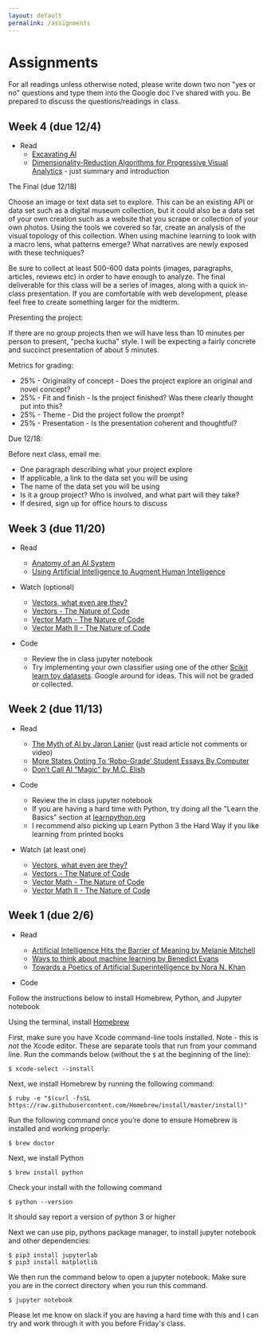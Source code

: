 ```yaml
---
layout: default
permalink: /assignments
---
```


# Assignments

For all readings unless otherwise noted, please write down two non "yes or no" questions and type them into the Google doc I've shared with you. Be prepared to discuss the questions/readings in class.

## Week 4 (due 12/4)

* Read
  * [Excavating AI](https://www.excavating.ai/)
  * [Dimensionality-Reduction Algorithms
for Progressive Visual Analytics](https://www.researchgate.net/publication/331314858_Dimensionality-Reduction_Algorithms_for_Progressive_Visual_Analytics) - just summary and introduction

The Final (due 12/18)

Choose an image or text data set to explore. This can be an existing API or data set such as a digital museum collection, but it could also be a data set of your own creation such as a website that you scrape or collection of your own photos. Using the tools we covered so far, create an analysis of the visual topology of this collection. When using machine learning to look with a macro lens, what patterns emerge? What narratives are newly exposed with these techniques?

Be sure to collect at least 500-600 data points (images, paragraphs, articles, reviews etc) in order to have enough to analyze. The final deliverable for this class will be a series of images, along with a quick in-class presentation. If you are comfortable with web development, please feel free to create something larger for the midterm.

Presenting the project: 

If there are no group projects then we will have less than 10 minutes per person to present, "pecha kucha" style. I will be expecting a fairly concrete and succinct presentation of about 5 minutes.

Metrics for grading:
* 25% - Originality of concept - Does the project explore an original and novel concept?
* 25% - Fit and finish - Is the project finished? Was there clearly thought put into this?
* 25% - Theme - Did the project follow the prompt?
* 25% - Presentation - Is the presentation coherent and thoughtful?

Due 12/18:

Before next class, email me:

* One paragraph describing what your project explore
* If applicable, a link to the data set you will be using
* The name of the data set you will be using
* Is it a group project? Who is involved, and what part will they take?
* If desired, sign up for office hours to discuss


## Week 3 (due 11/20)

* Read
  * [Anatomy of an AI System](https://anatomyof.ai/)
  * [Using Artificial Intelligence to Augment Human Intelligence](https://distill.pub/2017/aia/)

* Watch (optional)
  * [Vectors, what even are they?](https://www.youtube.com/watch?v=fNk_zzaMoSs)
  * [Vectors - The Nature of Code](https://www.youtube.com/watch?v=mWJkvxQXIa8)
  * [Vector Math - The Nature of Code](https://www.youtube.com/watch?v=s6b1_3bNCxk)
  * [Vector Math II - The Nature of Code](https://www.youtube.com/watch?v=uHusbFmq-4I)

* Code
  * Review the in class jupyter notebook
  * Try implementing your own classifier using one of the other [Scikit learn toy datasets](https://scikit-learn.org/stable/datasets/index.html#toy-datasets). Google around for ideas. This will not be graded or collected.

## Week 2 (due 11/13)
* Read
  * [The Myth of AI by Jaron Lanier](https://www.edge.org/conversation/jaron_lanier-the-myth-of-ai) (just read article not comments or video)
  * [More States Opting To ‘Robo-Grade’ Student Essays By Computer](https://www.npr.org/2018/06/30/624373367/more-states-opting-to-robo-grade-student-essays-by-computer)
  * [Don’t Call AI “Magic” by M.C. Elish](https://points.datasociety.net/dont-call-ai-magic-142da16db408)

* Code
  * Review the in class jupyter notebook
  * If you are having a hard time with Python, try doing all the "Learn the Basics" section at [learnpython.org](https://www.learnpython.org/)
  * I recommend also picking up Learn Python 3 the Hard Way if you like learning from printed books

* Watch (at least one)
  * [Vectors, what even are they?](https://www.youtube.com/watch?v=fNk_zzaMoSs)
  * [Vectors - The Nature of Code](https://www.youtube.com/watch?v=mWJkvxQXIa8)
  * [Vector Math - The Nature of Code](https://www.youtube.com/watch?v=s6b1_3bNCxk)
  * [Vector Math II - The Nature of Code](https://www.youtube.com/watch?v=uHusbFmq-4I)

## Week 1 (due 2/6)
* Read
  * [Artificial Intelligence Hits the Barrier of Meaning by Melanie Mitchell](https://www.nytimes.com/2018/11/05/opinion/artificial-intelligence-machine-learning.html)
  * [Ways to think about machine learning by Benedict Evans](https://www.ben-evans.com/benedictevans/2018/06/22/ways-to-think-about-machine-learning-8nefy)
  * [Towards a Poetics of Artificial Superintelligence by Nora N. Khan](https://medium.com/after-us/towards-a-poetics-of-artificial-superintelligence-ebff11d2d249)

* Code

Follow the instructions below to install Homebrew, Python, and Jupyter notebook

Using the terminal, install [Homebrew](https://brew.sh/)

First, make sure you have Xcode command-line tools installed. Note - this is *not* the Xcode editor. These are separate tools that run from your command line. Run the commands below (without the `$` at the beginning of the line):

```console
$ xcode-select --install
```

Next, we install Homebrew by running the following command:

```console
$ ruby -e "$(curl -fsSL https://raw.githubusercontent.com/Homebrew/install/master/install)"
```

Run the following command once you’re done to ensure Homebrew is installed and working properly:

```console
$ brew doctor
```

Next, we install Python 

```console
$ brew install python
```

Check your install with the following command

```console
$ python --version
```

It should say report a version of python 3 or higher

Next we can use pip, pythons package manager, to install jupyter notebook and other dependencies:

```console
$ pip3 install jupyterlab
$ pip3 install matplotlib
```

We then run the command below to open a jupyter notebook. Make sure you are in the correct directory when you run this command.

```console
$ jupyter notebook
```

Please let me know on slack if you are having a hard time with this and I can try and work through it with you before Friday's class.

